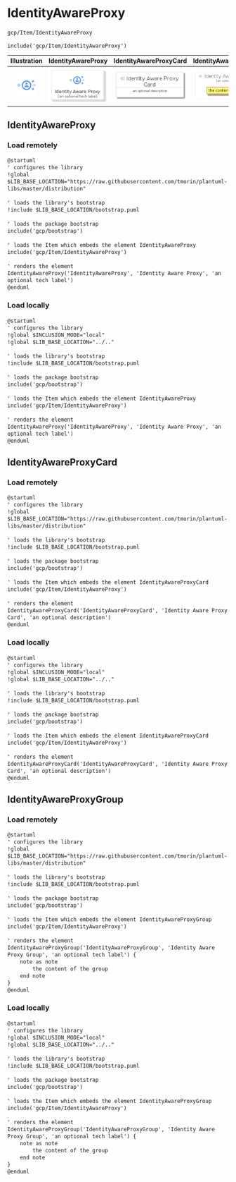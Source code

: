 # IdentityAwareProxy


```text
gcp/Item/IdentityAwareProxy
```

```text
include('gcp/Item/IdentityAwareProxy')
```



| Illustration | IdentityAwareProxy | IdentityAwareProxyCard | IdentityAwareProxyGroup |
| :---: | :---: | :---: | :---: |
| ![illustration for Illustration](../../gcp/Item/IdentityAwareProxy.png) | ![illustration for IdentityAwareProxy](../../gcp/Item/IdentityAwareProxy.Local.png) | ![illustration for IdentityAwareProxyCard](../../gcp/Item/IdentityAwareProxyCard.Local.png) | ![illustration for IdentityAwareProxyGroup](../../gcp/Item/IdentityAwareProxyGroup.Local.png) |




## IdentityAwareProxy

### Load remotely
```plantuml
@startuml
' configures the library
!global $LIB_BASE_LOCATION="https://raw.githubusercontent.com/tmorin/plantuml-libs/master/distribution"

' loads the library's bootstrap
!include $LIB_BASE_LOCATION/bootstrap.puml

' loads the package bootstrap
include('gcp/bootstrap')

' loads the Item which embeds the element IdentityAwareProxy
include('gcp/Item/IdentityAwareProxy')

' renders the element
IdentityAwareProxy('IdentityAwareProxy', 'Identity Aware Proxy', 'an optional tech label')
@enduml
```

### Load locally
```plantuml
@startuml
' configures the library
!global $INCLUSION_MODE="local"
!global $LIB_BASE_LOCATION="../.."

' loads the library's bootstrap
!include $LIB_BASE_LOCATION/bootstrap.puml

' loads the package bootstrap
include('gcp/bootstrap')

' loads the Item which embeds the element IdentityAwareProxy
include('gcp/Item/IdentityAwareProxy')

' renders the element
IdentityAwareProxy('IdentityAwareProxy', 'Identity Aware Proxy', 'an optional tech label')
@enduml
```

## IdentityAwareProxyCard

### Load remotely
```plantuml
@startuml
' configures the library
!global $LIB_BASE_LOCATION="https://raw.githubusercontent.com/tmorin/plantuml-libs/master/distribution"

' loads the library's bootstrap
!include $LIB_BASE_LOCATION/bootstrap.puml

' loads the package bootstrap
include('gcp/bootstrap')

' loads the Item which embeds the element IdentityAwareProxyCard
include('gcp/Item/IdentityAwareProxy')

' renders the element
IdentityAwareProxyCard('IdentityAwareProxyCard', 'Identity Aware Proxy Card', 'an optional description')
@enduml
```

### Load locally
```plantuml
@startuml
' configures the library
!global $INCLUSION_MODE="local"
!global $LIB_BASE_LOCATION="../.."

' loads the library's bootstrap
!include $LIB_BASE_LOCATION/bootstrap.puml

' loads the package bootstrap
include('gcp/bootstrap')

' loads the Item which embeds the element IdentityAwareProxyCard
include('gcp/Item/IdentityAwareProxy')

' renders the element
IdentityAwareProxyCard('IdentityAwareProxyCard', 'Identity Aware Proxy Card', 'an optional description')
@enduml
```

## IdentityAwareProxyGroup

### Load remotely
```plantuml
@startuml
' configures the library
!global $LIB_BASE_LOCATION="https://raw.githubusercontent.com/tmorin/plantuml-libs/master/distribution"

' loads the library's bootstrap
!include $LIB_BASE_LOCATION/bootstrap.puml

' loads the package bootstrap
include('gcp/bootstrap')

' loads the Item which embeds the element IdentityAwareProxyGroup
include('gcp/Item/IdentityAwareProxy')

' renders the element
IdentityAwareProxyGroup('IdentityAwareProxyGroup', 'Identity Aware Proxy Group', 'an optional tech label') {
    note as note
        the content of the group
    end note
}
@enduml
```

### Load locally
```plantuml
@startuml
' configures the library
!global $INCLUSION_MODE="local"
!global $LIB_BASE_LOCATION="../.."

' loads the library's bootstrap
!include $LIB_BASE_LOCATION/bootstrap.puml

' loads the package bootstrap
include('gcp/bootstrap')

' loads the Item which embeds the element IdentityAwareProxyGroup
include('gcp/Item/IdentityAwareProxy')

' renders the element
IdentityAwareProxyGroup('IdentityAwareProxyGroup', 'Identity Aware Proxy Group', 'an optional tech label') {
    note as note
        the content of the group
    end note
}
@enduml
```

